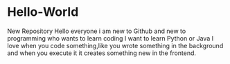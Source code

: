 # Hello-World
New Repository
Hello everyone i am new to Github and new to programming who wants to learn coding
I want to learn Python or Java
I love when you code something,like you wrote something in the background and when you execute it it creates something new in  the frontend.

